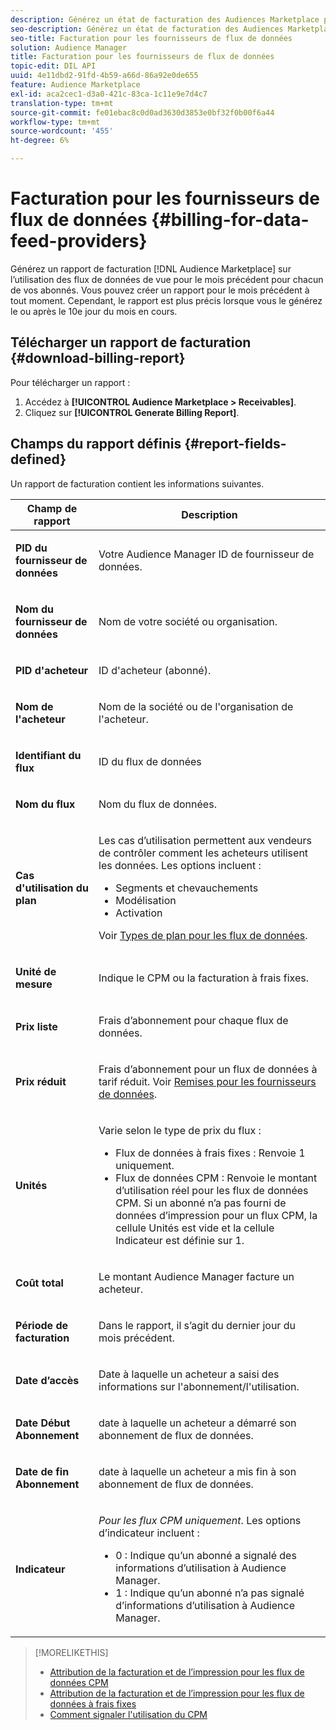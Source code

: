 ```yaml
---
description: Générez un état de facturation des Audiences Marketplace pour l’utilisation des flux de données de vue pour le mois précédent pour chacun de vos abonnés. Vous pouvez créer un rapport pour le mois précédent à tout moment. Cependant, le rapport est plus précis lorsque vous le générez le ou après le 10e jour du mois en cours.
seo-description: Générez un état de facturation des Audiences Marketplace pour l’utilisation des flux de données de vue pour le mois précédent pour chacun de vos abonnés. Vous pouvez créer un rapport pour le mois précédent à tout moment. Cependant, le rapport est plus précis lorsque vous le générez le ou après le 10e jour du mois en cours.
seo-title: Facturation pour les fournisseurs de flux de données
solution: Audience Manager
title: Facturation pour les fournisseurs de flux de données
topic-edit: DIL API
uuid: 4e11dbd2-91fd-4b59-a66d-86a92e0de655
feature: Audience Marketplace
exl-id: aca2cec1-d3a0-421c-83ca-1c11e9e7d4c7
translation-type: tm+mt
source-git-commit: fe01ebac8c0d0ad3630d3853e0bf32f0b00f6a44
workflow-type: tm+mt
source-wordcount: '455'
ht-degree: 6%

---
```


# Facturation pour les fournisseurs de flux de données {#billing-for-data-feed-providers}

Générez un rapport de facturation [!DNL Audience Marketplace] sur l’utilisation des flux de données de vue pour le mois précédent pour chacun de vos abonnés. Vous pouvez créer un rapport pour le mois précédent à tout moment. Cependant, le rapport est plus précis lorsque vous le générez le ou après le 10e jour du mois en cours.

## Télécharger un rapport de facturation {#download-billing-report}

Pour télécharger un rapport :

1. Accédez à **[!UICONTROL Audience Marketplace > Receivables]**.
1. Cliquez sur **[!UICONTROL Generate Billing Report]**.

## Champs du rapport définis {#report-fields-defined}

Un rapport de facturation contient les informations suivantes.

<table id="table_B433D5059F6446068683E425B1D87520"> 
 <thead> 
  <tr> 
   <th colname="col1" class="entry"> Champ de rapport </th> 
   <th colname="col2" class="entry"> Description </th> 
  </tr> 
 </thead>
 <tbody> 
  <tr> 
   <td colname="col1"> <p><b><span class="uicontrol"> PID du fournisseur de données</span></b> </p> </td> 
   <td colname="col2"> <p>Votre <span class="keyword"> Audience Manager</span> ID de fournisseur de données. </p> </td> 
  </tr> 
  <tr> 
   <td colname="col1"> <p><b><span class="uicontrol"> Nom du fournisseur de données</span></b> </p> </td> 
   <td colname="col2"> <p>Nom de votre société ou organisation. </p> </td> 
  </tr> 
  <tr> 
   <td colname="col1"> <p><b><span class="uicontrol"> PID d'acheteur</span></b> </p> </td> 
   <td colname="col2"> <p>ID d'acheteur (abonné). </p> </td> 
  </tr> 
  <tr> 
   <td colname="col1"> <p><b><span class="uicontrol"> Nom de l'acheteur</span></b> </p> </td> 
   <td colname="col2"> <p>Nom de la société ou de l'organisation de l'acheteur. </p> </td> 
  </tr> 
  <tr> 
   <td colname="col1"> <p><b><span class="uicontrol"> Identifiant du flux</span></b> </p> </td> 
   <td colname="col2"> <p>ID du flux de données </p> </td> 
  </tr> 
  <tr> 
   <td colname="col1"> <p><b><span class="uicontrol"> Nom du flux</span></b> </p> </td> 
   <td colname="col2"> <p>Nom du flux de données. </p> </td> 
  </tr> 
  <tr> 
   <td colname="col1"> <p><b><span class="uicontrol"> Cas d'utilisation du plan</span></b> </p> </td> 
   <td colname="col2"> <p>Les cas d’utilisation permettent aux vendeurs de contrôler comment les acheteurs utilisent les données. Les options incluent : </p> 
    <ul id="ul_8230A93B5DCE4C10B025D3C761F72CEF"> 
     <li id="li_3400C6475F6D43D7AF54D9A0ED9C09E0">Segments et chevauchements </li> 
     <li id="li_65DFEF1EA6C341ACB5B72FF629F10AFC">Modélisation </li> 
     <li id="li_B84935B93ADE4D299732CE7E099DF7B3">Activation </li> 
    </ul> <p>Voir <a href="../../../features/audience-marketplace/marketplace-data-providers/marketplace-create-manage-feeds.md#plan-types"> Types de plan pour les flux de données</a>. </p> </td> 
  </tr> 
  <tr> 
   <td colname="col1"> <p><b><span class="uicontrol"> Unité de mesure</span></b> </p> </td> 
   <td colname="col2"> <p>Indique le CPM ou la facturation à frais fixes. </p> </td> 
  </tr> 
  <tr> 
   <td colname="col1"> <p><b><span class="uicontrol"> Prix liste</span></b> </p> </td> 
   <td colname="col2"> <p>Frais d’abonnement pour chaque flux de données. </p> </td> 
  </tr> 
  <tr> 
   <td colname="col1"> <p><b><span class="uicontrol"> Prix réduit</span></b> </p> </td> 
   <td colname="col2"> <p>Frais d’abonnement pour un flux de données à tarif réduit. Voir <a href="../../../features/audience-marketplace/marketplace-data-providers/marketplace-create-manage-feeds.md#discounts"> Remises pour les fournisseurs de données</a>. </p> </td> 
  </tr> 
  <tr> 
   <td colname="col1"> <p><b><span class="uicontrol"> Unités</span></b> </p> </td> 
   <td colname="col2"> <p>Varie selon le type de prix du flux : </p> 
    <ul id="ul_01550B436EEE4FBC8C9945E08E3CE2C6"> 
     <li id="li_C589F6A751AB407E853AC6F726A47F14">Flux de données à frais fixes : Renvoie 1 uniquement. </li> 
     <li id="li_F93F8AEB2D8C45BFA0305E7808AFF848">Flux de données CPM : Renvoie le montant d’utilisation réel pour les flux de données CPM. Si un abonné n’a pas fourni de données d’impression pour un flux CPM, la cellule Unités est vide et la cellule Indicateur est définie sur 1. </li> 
    </ul> </td> 
  </tr> 
  <tr> 
   <td colname="col1"> <p><b><span class="uicontrol"> Coût total</span></b> </p> </td> 
   <td colname="col2"> <p>Le montant <span class="keyword"> Audience Manager</span> facture un acheteur. </p> </td> 
  </tr> 
  <tr> 
   <td colname="col1"> <p><b><span class="uicontrol"> Période de facturation</span></b> </p> </td> 
   <td colname="col2"> <p> Dans le rapport, il s’agit du dernier jour du mois précédent. </p> </td> 
  </tr> 
  <tr> 
   <td colname="col1"> <p><b><span class="uicontrol"> Date d’accès</span></b> </p> </td> 
   <td colname="col2"> <p>Date à laquelle un acheteur a saisi des informations sur l'abonnement/l'utilisation. </p> </td> 
  </tr> 
  <tr> 
   <td colname="col1"> <p><b><span class="uicontrol"> Date Début Abonnement</span></b> </p> </td> 
   <td colname="col2"> <p>date à laquelle un acheteur a démarré son abonnement de flux de données. </p> </td> 
  </tr> 
  <tr> 
   <td colname="col1"> <p><b><span class="uicontrol"> Date de fin Abonnement</span></b> </p> </td> 
   <td colname="col2"> <p>date à laquelle un acheteur a mis fin à son abonnement de flux de données. </p> </td> 
  </tr> 
  <tr> 
   <td colname="col1"> <p><b><span class="uicontrol"> Indicateur</span></b> </p> </td> 
   <td colname="col2"> <p> <i>Pour les flux CPM uniquement</i>. Les options d’indicateur incluent : </p> 
    <ul id="ul_509BC73B754A43299F8D719AB0805ABD"> 
     <li id="li_AB35E33B68EC49A187495DF6B9D86563">0 : Indique qu’un abonné a signalé des informations d’utilisation à <span class="keyword"> Audience Manager</span>. </li> 
     <li id="li_2E4871B127A84EC586A9F3659F52D67E">1 : Indique qu’un abonné n’a pas signalé d’informations d’utilisation à <span class="keyword"> Audience Manager</span>. </li> 
    </ul> </td> 
  </tr> 
 </tbody> 
</table>

>[!MORELIKETHIS]
>
>* [Attribution de la facturation et de l’impression pour les flux de données CPM](../../../features/audience-marketplace/marketplace-data-buyers/marketplace-buyer-billing.md#cost-attribution)
>* [Attribution de la facturation et de l’impression pour les flux de données à frais fixes](../../../features/audience-marketplace/marketplace-data-buyers/marketplace-buyer-billing.md)
>* [Comment signaler l&#39;utilisation du CPM](../../../features/audience-marketplace/marketplace-data-buyers/marketplace-buyer-billing.md#report-cpm-usage)

